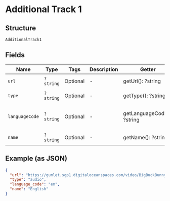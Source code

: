 
# Additional Track 1

## Structure

`AdditionalTrack1`

## Fields

| Name | Type | Tags | Description | Getter | Setter |
|  --- | --- | --- | --- | --- | --- |
| `url` | `?string` | Optional | - | getUrl(): ?string | setUrl(?string url): void |
| `type` | `?string` | Optional | - | getType(): ?string | setType(?string type): void |
| `languageCode` | `?string` | Optional | - | getLanguageCode(): ?string | setLanguageCode(?string languageCode): void |
| `name` | `?string` | Optional | - | getName(): ?string | setName(?string name): void |

## Example (as JSON)

```json
{
  "url": "https://gumlet.sgp1.digitaloceanspaces.com/video/BigBuckBunny.aac",
  "type": "audio",
  "language_code": "en",
  "name": "English"
}
```

